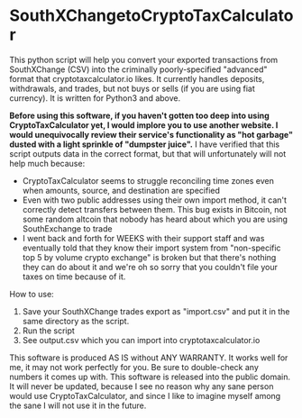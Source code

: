 # SouthXChangetoCryptoTaxCalculator
This python script will help you convert your exported transactions from SouthXChange (CSV) into the criminally poorly-specified "advanced" format that cryptotaxcalculator.io likes. It currently handles deposits, withdrawals, and trades, but not buys or sells (if you are using fiat currency). It is written for Python3 and above.

<b>Before using this software, if you haven't gotten too deep into using CryptoTaxCalculator yet, I would implore you to use another website. I would unequivocally review their service's functionality as "hot garbage" dusted with a light sprinkle of "dumpster juice".</b> I have verified that this script outputs data in the correct format, but that will unfortunately will not help much because:
* CryptoTaxCalculator seems to struggle reconciling time zones even when amounts, source, and destination are specified
* Even with two public addresses using their own import method, it can't correctly detect transfers between them. This bug exists in Bitcoin, not some random altcoin that nobody has heard about which you are using SouthExchange to trade
* I went back and forth for WEEKS with their support staff and was eventually told that they know their import system from "non-specific top 5 by volume crypto exchange" is broken but that there's nothing they can do about it and we're oh so sorry that you couldn't file your taxes on time because of it. 

How to use:
1. Save your SouthXChange trades export as "import.csv" and put it in the same directory as the script.
2. Run the script
3. See output.csv which you can import into cryptotaxcalculator.io

This software is produced AS IS without ANY WARRANTY. It works well for me, it may not work perfectly for you. Be sure to double-check any numbers it comes up with. This software is released into the public domain. It will never be updated, because I see no reason why any sane person would use CryptoTaxCalculator, and since I like to imagine myself among the sane I will not use it in the future.

